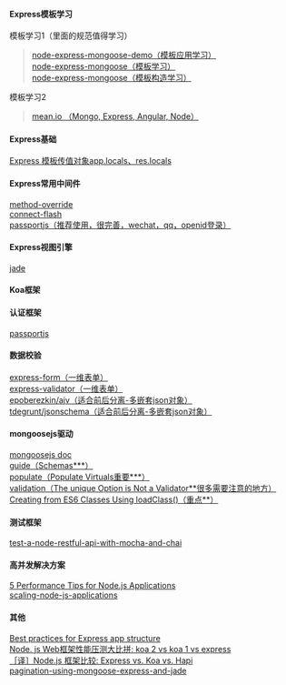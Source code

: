 #### Express模板学习
模板学习1（里面的规范值得学习）  
> [node-express-mongoose-demo（模板应用学习）](https://github.com/madhums/node-express-mongoose-demo)  
> [node-express-mongoose（模板学习）](https://github.com/madhums/node-express-mongoose)  
> [node-express-mongoose（模板构造学习）](https://github.com/madhums/node-express-mongoose/wiki)  
  
模板学习2  
> [mean.io （Mongo, Express, Angular, Node）](http://mean.io/)  
#### Express基础
[Express 模板传值对象app.locals、res.locals](https://itbilu.com/nodejs/npm/Ny0k0TKP-.html)  
#### Express常用中间件
[method-override](https://github.com/expressjs/method-override#method-override)  
[connect-flash](https://github.com/jaredhanson/connect-flash)  
[passportjs（推荐使用，很完善，wechat，qq，openid登录）](http://passportjs.org/docs/overview)  
#### Express视图引擎
[jade](https://cnodejs.org/topic/5368adc5cf738dd6090060f2)  
#### Koa框架
#### 认证框架
[passportjs](http://passportjs.org/docs/login)  
#### 数据校验
[express-form（一维表单）](https://github.com/dandean/express-form)  
[express-validator（一维表单）](https://www.npmjs.com/package/express-validator)  
[epoberezkin/ajv（适合前后分离-多嵌套json对象）](https://github.com/epoberezkin/ajv)  
[tdegrunt/jsonschema（适合前后分离-多嵌套json对象）](https://github.com/tdegrunt/jsonschema)  
#### mongoosejs驱动
[mongoosejs doc](http://mongoosejs.com/docs/)  
[guide（Schemas***）](http://mongoosejs.com/docs/guide.html)  
[populate（Populate Virtuals重要***）](http://mongoosejs.com/docs/populate.html)  
[validation（The unique Option is Not a Validator**很多需要注意的地方）](http://mongoosejs.com/docs/validation.html)  
[Creating from ES6 Classes Using loadClass()（重点**）](http://mongoosejs.com/docs/advanced_schemas.html)  
#### 测试框架
[test-a-node-restful-api-with-mocha-and-chai](https://scotch.io/tutorials/test-a-node-restful-api-with-mocha-and-chai)  
#### 高并发解决方案
[5 Performance Tips for Node.js Applications](https://www.nginx.com/blog/5-performance-tips-for-node-js-applications/)  
[scaling-node-js-applications](http://cjihrig.com/blog/scaling-node-js-applications/)  
#### 其他
[Best practices for Express app structure](https://www.terlici.com/2014/08/25/best-practices-express-structure.html)  
[Node. js Web框架性能压测大比拼: koa 2 vs koa 1 vs express](http://www.0791quanquan.com/news_keji/topic_740214/)  
[［译］Node.js 框架比较: Express vs. Koa vs. Hapi](http://ourjs.com/detail/5490db1c8a34fa320400000e)  
[pagination-using-mongoose-express-and-jade](http://madhums.me/2012/08/20/pagination-using-mongoose-express-and-jade/)  
